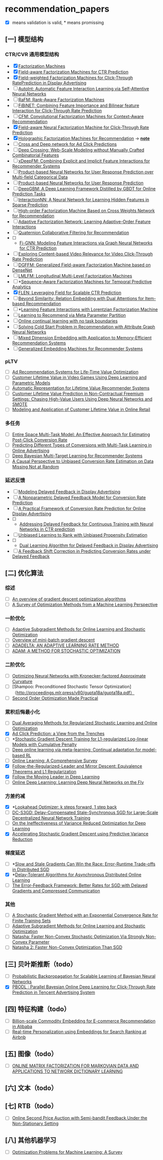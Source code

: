 # recommendation_papers
- [x] means validation is valid, * means promissing
## [一] 模型结构
### CTR/CVR 通用模型结构
- [x] [Factorization Machines](https://www.csie.ntu.edu.tw/~b97053/paper/Rendle2010FM.pdf)
- [x] [Field-aware Factorization Machines for CTR Prediction](https://www.csie.ntu.edu.tw/~cjlin/papers/ffm.pdf)
- [x] [Field-weighted Factorization Machines for Click-Through RatePrediction in Display Advertising](https://arxiv.org/pdf/1806.03514.pdf)
- [ ] [AutoInt: Automatic Feature Interaction Learning via Self-Attentive Neural Networks](https://arxiv.org/pdf/1810.11921.pdf)
- [ ] [RaFM: Rank-Aware Factorization Machines](http://proceedings.mlr.press/v97/chen19n/chen19n.pdf)
- [ ] [FiBiNET: Combining Feature Importance and Bilinear feature Interaction for Click-Through Rate Prediction](https://www.groundai.com/project/fibinet-combining-feature-importance-and-bilinear-feature-interaction-for-click-through-rate-prediction/1)
- [ ] [CFM: Convolutional Factorization Machines for Context-Aware Recommendation](http://staff.ustc.edu.cn/~hexn/papers/ijcai19-cfm.pdf)
- [x] [Field-aware Neural Factorization Machine for Click-Through Rate Prediction](https://arxiv.org/pdf/1902.09096.pdf?forcedefault=true)
- [x] [Holographic Factorization Machines for Recommendation](https://www.researchgate.net/profile/Yi_Tay3/publication/330101551_Holographic_Factorization_Machines_for_Recommendation/links/5c2d6e1192851c22a3563aba/Holographic-Factorization-Machines-for-Recommendation.pdf) -> [__**note**__]()
- [ ] [Cross and Deep network for Ad Click Predictions](https://arxiv.org/pdf/1708.05123.pdf)
- [ ] [Deep Crossing: Web-Scale Modeling without Manually Crafted Combinatorial Features](https://www.kdd.org/kdd2016/papers/files/adf0975-shanA.pdf)
- [ ] [xDeepFM: Combining Explicit and Implicit Feature Interactions for Recommender Systems](https://arxiv.org/pdf/1803.05170.pdf)
- [ ] [Product-based Neural Networks for User Response Prediction over Multi-field Categorical Data](https://arxiv.org/pdf/1807.00311.pdf)
- [ ] [Product-based Neural Networks for User Response Prediction](https://arxiv.org/pdf/1611.00144.pdf)
- [ ] [DeepGBM: A Deep Learning Framework Distilled by GBDT for Online Prediction Tasks](http://delivery.acm.org/10.1145/3340000/3330858/p384-ke.pdf?ip=203.205.141.44&id=3330858&acc=OPENTOC&key=39FCDE838982416F%2E39FCDE838982416F%2E4D4702B0C3E38B35%2E9F04A3A78F7D3B8D&__acm__=1570593404_7bf8663e47961e69d446f0692f12001b)
- [ ] [InteractionNN: A Neural Network for Learning Hidden Features in Sparse Prediction](https://www.ijcai.org/proceedings/2019/0602.pdf)
- [ ] [High-order Factorization Machine Based on Cross Weights Network for Recommendation](https://ieeexplore.ieee.org/stamp/stamp.jsp?arnumber=8840886)
- [ ] [Adaptive Factorization Network: Learning Adaptive-Order Feature Interactions](https://arxiv.org/pdf/1909.03276.pdf)
- [ ] [Quaternion Collaborative Filtering for Recommendation](https://arxiv.org/pdf/1906.02594.pdf)
- [ ] * [Fi-GNN: Modeling Feature Interactions via Graph Neural Networks for CTR Prediction](https://arxiv.org/pdf/1910.05552.pdf)
- [ ] [Exploring Content-based Video Relevance for Video Click-Through Rate Prediction](https://dl.acm.org/citation.cfm?id=3343031.3356053)
- [ ] [DGFFM: Generalized Field-aware Factorization Machine based on DenseNet](https://ieeexplore.ieee.org/abstract/document/8851933)
- [ ] [LMLFM: Longitudinal Multi-Level Factorization Machines](https://arxiv.org/pdf/1911.04062.pdf)
- [ ] *[Sequence-Aware Factorization Machines for Temporal Predictive Analytics](https://arxiv.org/pdf/1911.02752.pdf)
- [x] [FLEN: Leveraging Field for Scalable CTR Prediction](https://arxiv.org/abs/1911.04690)
- [ ] [Beyond Similarity: Relation Embedding with Dual Attentions for Item-based Recommendation](https://arxiv.org/pdf/1911.04099.pdf)
- [ ] *[Learning Feature Interactions with Lorentzian Factorization Machine](https://arxiv.org/pdf/1911.09821.pdf)
- [ ] [Learning to Recommend via Meta Parameter Partition](https://arxiv.org/pdf/1912.04108.pdf)
- [ ] [Online continual learning with no task boundaries](https://128.84.21.199/pdf/1903.08671v1.pdf)
- [ ] [Solving Cold Start Problem in Recommendation with Attribute Graph Neural Networks](https://arxiv.org/pdf/1912.12398.pdf)
- [ ] [Mixed Dimension Embedding with Application to Memory-Efficient Recommendation Systems](https://arxiv.org/pdf/1909.11810.pdf)
- [ ] [Generalized Embedding Machines for Recommender Systems](https://arxiv.org/pdf/2002.06561.pdf)

### pLTV
- [ ] [Ad Recommendation Systems for Life-Time Value Optimization](https://people.cs.umass.edu/~pthomas/papers/Theocharous2015b.pdf)
- [ ] [Customer Lifetime Value in Video Games Using Deep Learning and Parametric Models](https://arxiv.org/pdf/1811.12799.pdf)
- [ ] [Automatic Representation for Lifetime Value Recommender Systems](https://arxiv.org/pdf/1702.07125.pdf)
- [ ] [Customer Lifetime Value Prediction in Non-Contractual Freemium Settings: Chasing High-Value Users Using Deep Neural Networks and SMOTE](https://scholarspace.manoa.hawaii.edu/bitstream/10125/50002/1/paper0115.pdf)
- [ ] [Modeling and Application of Customer Lifetime Value in Online Retail]()

### 多任务
- [ ] [Entire Space Multi-Task Model: An Effective Approach for Estimating Post-Click Conversion Rate](https://arxiv.org/pdf/1804.07931.pdf)
- [ ] [Predicting Different Types of Conversions with Multi-Task Learning in Online Advertising](https://arxiv.org/pdf/1907.10235.pdf)
- [ ] [Deep Bayesian Multi-Target Learning for Recommender Systems](https://arxiv.org/pdf/1902.09154.pdf)
- [ ] [A Causal Perspective to Unbiased Conversion Rate Estimation on Data Missing Not at Random](https://arxiv.org/pdf/1910.09337.pdf)

### 延迟反馈
- [ ] [Modeling Delayed Feedback in Display Advertising](http://olivier.chapelle.cc/pub/delayedConv.pdf)
- [ ] [A Nonparametric Delayed Feedback Model for Conversion Rate Prediction](https://arxiv.org/pdf/1802.00255.pdf)
- [ ] [A Practical Framework of Conversion Rate Prediction for Online Display Advertising](https://dl.acm.org/citation.cfm?id=2623634)
- [ ] * [Addressing Delayed Feedback for Continuous Training with Neural Networks in CTR prediction](https://arxiv.org/pdf/1907.06558.pdf)
- [ ] [Unbiased Learning to Rank with Unbiased Propensity Estimation](https://arxiv.org/pdf/1804.05938.pdf)
- [ ] * [Dual Learning Algorithm for Delayed Feedback in Display Advertising](https://arxiv.org/pdf/1910.01847.pdf)
- [ ] [A Feedback Shift Correction in Predicting Conversion Rates under Delayed Feedback](https://arxiv.org/pdf/2002.02068.pdf)

## [二] 优化算法
### 综述
- [ ] [An overview of gradient descent optimization algorithms](https://arxiv.org/pdf/1609.04747.pdf)
- [ ] [A Survey of Optimization Methods from a Machine Learning Perspective](https://arxiv.org/pdf/1906.06821.pdf)

### 一阶优化
- [ ] [Adaptive Subgradient Methods for Online Learning and Stochastic Optimization](http://www.jmlr.org/papers/volume12/duchi11a/duchi11a.pdf)
- [ ] [Overview	of	mini-batch	gradient	descent](https://www.cs.toronto.edu/~tijmen/csc321/slides/lecture_slides_lec6.pdf)
- [ ] [ADADELTA: AN ADAPTIVE LEARNING RATE METHOD](https://arxiv.org/pdf/1212.5701.pdf)
- [ ] [ADAM: A METHOD FOR STOCHASTIC OPTIMIZATION](https://arxiv.org/pdf/1412.6980.pdf)

### 二阶优化
- [ ] [Optimizing Neural Networks with Kronecker-factored Approximate Curvature](https://arxiv.org/pdf/1503.05671.pdf)
- [ ] [Shampoo: Preconditioned Stochastic Tensor Optimization]（http://proceedings.mlr.press/v80/gupta18a/gupta18a.pdf）
- [ ] [Second Order Optimization Made Practical](https://arxiv.org/pdf/2002.09018.pdf)

### 累积后悔最小化
- [ ] [Dual Averaging Methods for Regularized Stochastic Learning and Online Optimization](https://www.microsoft.com/en-us/research/wp-content/uploads/2016/02/xiao10JMLR.pdf)
- [x] [Ad Click Prediction: a View from the Trenches](https://static.googleusercontent.com/media/research.google.com/zh-CN//pubs/archive/41159.pdf)
- [ ] *[Stochastic Gradient Descent Training for L1-regularized Log-linear Models with Cumulative Penalty](https://www.aclweb.org/anthology/P09-1054.pdf)
- [ ] [Deep online learning via meta-learning: Continual adaptation for model-based RL](https://openreview.net/pdf?id=HyxAfnA5tm)
- [ ] [Online Learning: A Comprehensive Survey](https://arxiv.org/pdf/1802.02871.pdf)
- [x] [Follow-the-Regularized-Leader and Mirror Descent: Equivalence Theorems and L1 Regularization](https://static.googleusercontent.com/media/research.google.com/zh-CN//pubs/archive/37013.pdf)
- [x] [Follow the Moving Leader in Deep Learning](http://proceedings.mlr.press/v70/zheng17a/zheng17a.pdf)
- [ ] [Online Deep Learning: Learning Deep Neural Networks on the Fly](https://arxiv.org/pdf/1711.03705.pdf)

### 方差约减
- [x] *[Lookahead Optimizer: k steps forward, 1 step back](https://arxiv.org/pdf/1907.08610.pdf)
- [ ] [DC-S3GD: Delay-Compensated Stale-Synchronous SGD for Large-Scale Decentralized Neural Network Training](https://arxiv.org/pdf/1911.02516.pdf)
- [ ] [On the Ineffectiveness of Variance Reduced Optimization for Deep Learning](https://arxiv.org/pdf/1812.04529.pdf)
- [x] [Accelerating Stochastic Gradient Descent using Predictive Variance Reduction](https://papers.nips.cc/paper/4937-accelerating-stochastic-gradient-descent-using-predictive-variance-reduction.pdf)
### 梯度延迟
- [ ] *[Slow and Stale Gradients Can Win the Race: Error-Runtime Trade-offs in Distributed SGD](https://arxiv.org/pdf/1803.01113.pdf)
- [x] *[Delay-Tolerant Algorithms for Asynchronous Distributed Online Learning](http://papers.nips.cc/paper/5242-delay-tolerant-algorithms-for-asynchronous-distributed-online-learning.pdf)
- [ ] [The Error-Feedback Framework: Better Rates for SGD with Delayed Gradients and Compressed Communication](https://arxiv.org/pdf/1909.05350.pdf)
### 其他
- [ ] [A Stochastic Gradient Method with an Exponential Convergence Rate for Finite Training Sets](https://hal.inria.fr/file/index/docid/799158/filename/sag_arxiv.pdf)
- [ ] [Adaptive Subgradient Methods for Online Learning and Stochastic Optimization](http://www.jmlr.org/papers/volume12/duchi11a/duchi11a.pdf)
- [ ] [Natasha: Faster Non-Convex Stochastic Optimization Via Strongly Non-Convex Parameter](https://arxiv.org/pdf/1702.00763.pdf)
- [ ] [Natasha 2: Faster Non-Convex Optimization Than SGD](https://arxiv.org/pdf/1708.08694.pdf)

## [三] 贝叶斯推断（todo）
- [ ] [Probabilistic Backpropagation for Scalable Learning of Bayesian Neural Networks](https://arxiv.org/pdf/1502.05336v2.pdf)
- [x] [PBODL : Parallel Bayesian Online Deep Learning for Click-Through
Rate Prediction in Tencent Advertising System](https://arxiv.org/pdf/1707.00802.pdf)

## [四] 特征构建（todo）
- [ ] [Billion-scale Commodity Embedding for E-commerce Recommendation in Alibaba](https://arxiv.org/pdf/1803.02349.pdf)
- [ ] [Real-time Personalization using Embeddings for Search Ranking at Airbnb](https://astro.temple.edu/~tua95067/kdd2018.pdf)

## [五] 图像（todo）
- [ ] [ONLINE MATRIX FACTORIZATION FOR MARKOVIAN DATA AND APPLICATIONS TO NETWORK DICTIONARY LEARNING](https://arxiv.org/pdf/1911.01931.pdf)

## [六] 文本（todo）

## [七] RTB（todo）
- [ ] [Online Second Price Auction with Semi-bandit Feedback Under the Non-Stationary Setting](https://arxiv.org/pdf/1911.05949.pdf)
## [八] 其他机器学习
- [ ] [Optimization Problems for Machine Learning: A Survey](https://arxiv.org/pdf/1901.05331.pdf)
